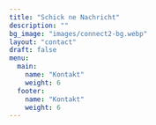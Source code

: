 ```yaml
---
title: "Schick ne Nachricht"
description: ""
bg_image: "images/connect2-bg.webp"
layout: "contact"
draft: false
menu:
  main:
    name: "Kontakt"
    weight: 6
  footer:
    name: "Kontakt"
    weight: 6
---
```

